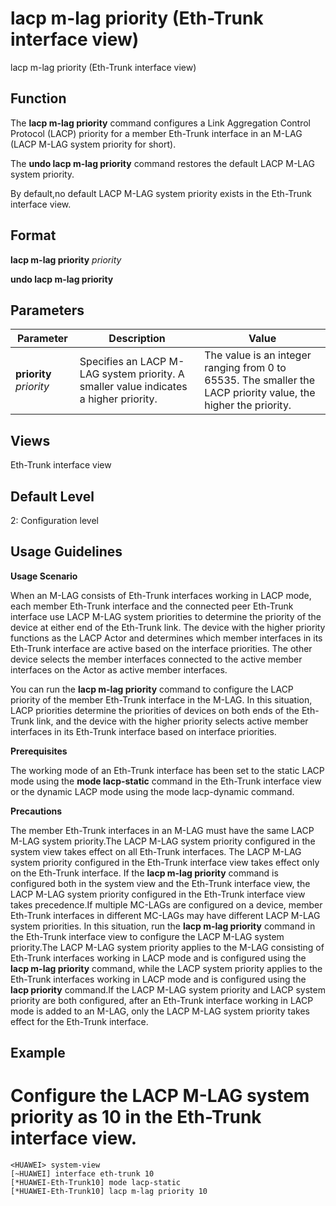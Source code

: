 lacp m-lag priority (Eth-Trunk interface view)
==============================================

lacp m-lag priority (Eth-Trunk interface view)

Function
--------



The **lacp m-lag priority** command configures a Link Aggregation Control Protocol (LACP) priority for a member Eth-Trunk interface in an M-LAG (LACP M-LAG system priority for short).

The **undo lacp m-lag priority** command restores the default LACP M-LAG system priority.



By default,no default LACP M-LAG system priority exists in the Eth-Trunk interface view.


Format
------

**lacp m-lag priority** *priority*

**undo lacp m-lag priority**


Parameters
----------

| Parameter | Description | Value |
| --- | --- | --- |
| **priority** *priority* | Specifies an LACP M-LAG system priority. A smaller value indicates a higher priority. | The value is an integer ranging from 0 to 65535. The smaller the LACP priority value, the higher the priority. |



Views
-----

Eth-Trunk interface view


Default Level
-------------

2: Configuration level


Usage Guidelines
----------------

**Usage Scenario**

When an M-LAG consists of Eth-Trunk interfaces working in LACP mode, each member Eth-Trunk interface and the connected peer Eth-Trunk interface use LACP M-LAG system priorities to determine the priority of the device at either end of the Eth-Trunk link. The device with the higher priority functions as the LACP Actor and determines which member interfaces in its Eth-Trunk interface are active based on the interface priorities. The other device selects the member interfaces connected to the active member interfaces on the Actor as active member interfaces.

You can run the **lacp m-lag priority** command to configure the LACP priority of the member Eth-Trunk interface in the M-LAG. In this situation, LACP priorities determine the priorities of devices on both ends of the Eth-Trunk link, and the device with the higher priority selects active member interfaces in its Eth-Trunk interface based on interface priorities.

**Prerequisites**

The working mode of an Eth-Trunk interface has been set to the static LACP mode using the **mode lacp-static** command in the Eth-Trunk interface view or the dynamic LACP mode using the mode lacp-dynamic command.

**Precautions**

The member Eth-Trunk interfaces in an M-LAG must have the same LACP M-LAG system priority.The LACP M-LAG system priority configured in the system view takes effect on all Eth-Trunk interfaces. The LACP M-LAG system priority configured in the Eth-Trunk interface view takes effect only on the Eth-Trunk interface. If the **lacp m-lag priority** command is configured both in the system view and the Eth-Trunk interface view, the LACP M-LAG system priority configured in the Eth-Trunk interface view takes precedence.If multiple MC-LAGs are configured on a device, member Eth-Trunk interfaces in different MC-LAGs may have different LACP M-LAG system priorities. In this situation, run the **lacp m-lag priority** command in the Eth-Trunk interface view to configure the LACP M-LAG system priority.The LACP M-LAG system priority applies to the M-LAG consisting of Eth-Trunk interfaces working in LACP mode and is configured using the **lacp m-lag priority** command, while the LACP system priority applies to the Eth-Trunk interfaces working in LACP mode and is configured using the **lacp priority** command.If the LACP M-LAG system priority and LACP system priority are both configured, after an Eth-Trunk interface working in LACP mode is added to an M-LAG, only the LACP M-LAG system priority takes effect for the Eth-Trunk interface.


Example
-------

# Configure the LACP M-LAG system priority as 10 in the Eth-Trunk interface view.
```
<HUAWEI> system-view
[~HUAWEI] interface eth-trunk 10
[*HUAWEI-Eth-Trunk10] mode lacp-static
[*HUAWEI-Eth-Trunk10] lacp m-lag priority 10

```